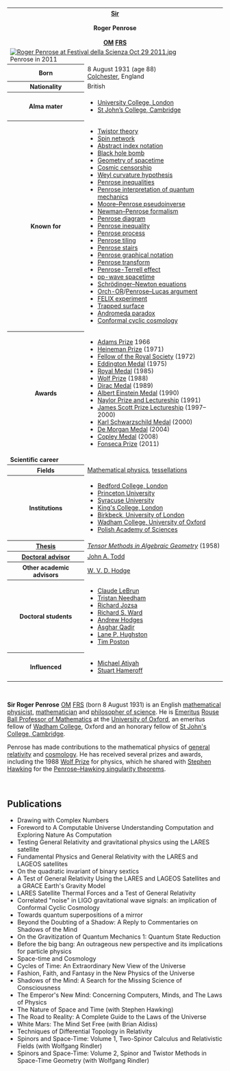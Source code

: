 <table class="infobox biography vcard">
<tbody>
<tr>
<th colspan="2">
<div class="honorific-prefix"><a title="Sir" href="https://en.wikipedia.org/wiki/Sir">Sir</a></div>
<br />
<div class="fn">Roger Penrose</div>
<br />
<div class="honorific-suffix"><span class="noexcerpt nowraplinks"><a class="mw-redirect" title="Member of the Order of Merit" href="https://en.wikipedia.org/wiki/Member_of_the_Order_of_Merit">OM</a>&nbsp;<a title="Fellow of the Royal Society" href="https://en.wikipedia.org/wiki/Fellow_of_the_Royal_Society">FRS</a></span></div>
</th>
</tr>
<tr>
<td colspan="2"><a class="image" href="220px-Roger_Penrose_at_Festival_della_Scienza_Oct_29_2011.jpg"><img src="220px-Roger_Penrose_at_Festival_della_Scienza_Oct_29_2011.jpg" srcset="220px-Roger_Penrose_at_Festival_della_Scienza_Oct_29_2011.jpg" alt="Roger Penrose at Festival della Scienza Oct 29 2011.jpg" width="220" height="331" data-file-width="2848" data-file-height="4288" /></a>
<div>Penrose in 2011</div>
</td>
</tr>
<tr>
<th scope="row">Born</th>
<td>8 August 1931<span class="noprint ForceAgeToShow">&nbsp;(age&nbsp;88)</span><br />
<div class="birthplace"><a title="Colchester" href="https://en.wikipedia.org/wiki/Colchester">Colchester</a>, England</div>
</td>
</tr>
<tr>
<th scope="row">Nationality</th>
<td class="category">British</td>
</tr>
<tr>
<th scope="row">Alma&nbsp;mater</th>
<td>
<div class="plainlist">
<ul>
<li><a class="mw-redirect" title="University College, London" href="https://en.wikipedia.org/wiki/University_College,_London">University College, London</a></li>
<li><a class="mw-redirect" title="St John&rsquo;s College, Cambridge" href="https://en.wikipedia.org/wiki/St_John%E2%80%99s_College,_Cambridge">St John&rsquo;s College, Cambridge</a></li>
</ul>
</div>
</td>
</tr>
<tr>
<th scope="row">Known&nbsp;for</th>
<td>
<div class="plainlist">
<ul>
<li><a title="Twistor theory" href="https://en.wikipedia.org/wiki/Twistor_theory">Twistor theory</a></li>
<li><a title="Spin network" href="https://en.wikipedia.org/wiki/Spin_network">Spin network</a></li>
<li><a title="Abstract index notation" href="https://en.wikipedia.org/wiki/Abstract_index_notation">Abstract index notation</a></li>
<li><a title="Black hole bomb" href="https://en.wikipedia.org/wiki/Black_hole_bomb">Black hole bomb</a></li>
<li><a title="Spacetime" href="https://en.wikipedia.org/wiki/Spacetime">Geometry of spacetime</a></li>
<li><a title="Cosmic censorship hypothesis" href="https://en.wikipedia.org/wiki/Cosmic_censorship_hypothesis">Cosmic censorship</a></li>
<li><a title="Weyl curvature hypothesis" href="https://en.wikipedia.org/wiki/Weyl_curvature_hypothesis">Weyl curvature hypothesis</a></li>
<li><a class="mw-redirect" title="Contributors to general relativity" href="https://en.wikipedia.org/wiki/Contributors_to_general_relativity#P">Penrose inequalities</a></li>
<li><a class="mw-redirect" title="Penrose interpretation of quantum mechanics" href="https://en.wikipedia.org/wiki/Penrose_interpretation_of_quantum_mechanics">Penrose interpretation of quantum mechanics</a></li>
<li><a class="mw-redirect" title="Moore&ndash;Penrose pseudoinverse" href="https://en.wikipedia.org/wiki/Moore%E2%80%93Penrose_pseudoinverse">Moore&ndash;Penrose pseudoinverse</a></li>
<li><a title="Newman&ndash;Penrose formalism" href="https://en.wikipedia.org/wiki/Newman%E2%80%93Penrose_formalism">Newman&ndash;Penrose formalism</a></li>
<li><a title="Penrose diagram" href="https://en.wikipedia.org/wiki/Penrose_diagram">Penrose diagram</a></li>
<li><a class="mw-redirect" title="Penrose inequality" href="https://en.wikipedia.org/wiki/Penrose_inequality">Penrose inequality</a></li>
<li><a title="Penrose process" href="https://en.wikipedia.org/wiki/Penrose_process">Penrose process</a></li>
<li><a title="Penrose tiling" href="https://en.wikipedia.org/wiki/Penrose_tiling">Penrose tiling</a></li>
<li><a title="Penrose stairs" href="https://en.wikipedia.org/wiki/Penrose_stairs">Penrose stairs</a></li>
<li><a title="Penrose graphical notation" href="https://en.wikipedia.org/wiki/Penrose_graphical_notation">Penrose graphical notation</a></li>
<li><a title="Penrose transform" href="https://en.wikipedia.org/wiki/Penrose_transform">Penrose transform</a></li>
<li><a title="Terrell rotation" href="https://en.wikipedia.org/wiki/Terrell_rotation">Penrose-Terrell effect</a></li>
<li><a title="Pp-wave spacetime" href="https://en.wikipedia.org/wiki/Pp-wave_spacetime">pp-wave spacetime</a></li>
<li><a class="mw-redirect" title="Schr&ouml;dinger&ndash;Newton equations" href="https://en.wikipedia.org/wiki/Schr%C3%B6dinger%E2%80%93Newton_equations">Schr&ouml;dinger&ndash;Newton equations</a></li>
<li><a class="mw-redirect" title="Orch-OR" href="https://en.wikipedia.org/wiki/Orch-OR">Orch-OR</a>/<a title="Penrose&ndash;Lucas argument" href="https://en.wikipedia.org/wiki/Penrose%E2%80%93Lucas_argument">Penrose&ndash;Lucas argument</a></li>
<li><a title="Free-orbit experiment with laser interferometry X-rays" href="https://en.wikipedia.org/wiki/Free-orbit_experiment_with_laser_interferometry_X-rays">FELIX experiment</a></li>
<li><a title="Trapped surface" href="https://en.wikipedia.org/wiki/Trapped_surface">Trapped surface</a></li>
<li><a class="mw-redirect" title="Andromeda paradox" href="https://en.wikipedia.org/wiki/Andromeda_paradox">Andromeda paradox</a></li>
<li><a title="Conformal cyclic cosmology" href="https://en.wikipedia.org/wiki/Conformal_cyclic_cosmology">Conformal cyclic cosmology</a></li>
</ul>
</div>
</td>
</tr>
<tr>
<th scope="row">Awards</th>
<td>
<div class="plainlist">
<ul>
<li><a title="Adams Prize" href="https://en.wikipedia.org/wiki/Adams_Prize">Adams Prize</a>&nbsp;1966</li>
<li><a title="Dannie Heineman Prize for Mathematical Physics" href="https://en.wikipedia.org/wiki/Dannie_Heineman_Prize_for_Mathematical_Physics">Heineman Prize</a>&nbsp;(1971)</li>
<li><a title="Fellow of the Royal Society" href="https://en.wikipedia.org/wiki/Fellow_of_the_Royal_Society">Fellow of the Royal Society</a>&nbsp;(1972)</li>
<li><a title="Eddington Medal" href="https://en.wikipedia.org/wiki/Eddington_Medal">Eddington Medal</a>&nbsp;(1975)</li>
<li><a title="Royal Medal" href="https://en.wikipedia.org/wiki/Royal_Medal">Royal Medal</a>&nbsp;(1985)</li>
<li><a title="Wolf Prize" href="https://en.wikipedia.org/wiki/Wolf_Prize">Wolf Prize</a>&nbsp;(1988)</li>
<li><a class="mw-redirect" title="Dirac Prize" href="https://en.wikipedia.org/wiki/Dirac_Prize">Dirac Medal</a>&nbsp;(1989)</li>
<li><a title="Albert Einstein Medal" href="https://en.wikipedia.org/wiki/Albert_Einstein_Medal">Albert Einstein Medal</a>&nbsp;(1990)</li>
<li><a title="Naylor Prize and Lectureship" href="https://en.wikipedia.org/wiki/Naylor_Prize_and_Lectureship">Naylor Prize and Lectureship</a>&nbsp;(1991)</li>
<li><a title="James Scott Prize Lectureship" href="https://en.wikipedia.org/wiki/James_Scott_Prize_Lectureship">James Scott Prize Lectureship</a>&nbsp;(1997&ndash;2000)</li>
<li><a title="Karl Schwarzschild Medal" href="https://en.wikipedia.org/wiki/Karl_Schwarzschild_Medal">Karl Schwarzschild Medal</a>&nbsp;(2000)</li>
<li><a title="De Morgan Medal" href="https://en.wikipedia.org/wiki/De_Morgan_Medal">De Morgan Medal</a>&nbsp;(2004)</li>
<li><a title="Copley Medal" href="https://en.wikipedia.org/wiki/Copley_Medal">Copley Medal</a>&nbsp;(2008)</li>
<li><a title="Fonseca Prize" href="https://en.wikipedia.org/wiki/Fonseca_Prize">Fonseca Prize</a>&nbsp;(2011)</li>
</ul>
</div>
</td>
</tr>
<tr>
<td colspan="2"><strong>Scientific career</strong></td>
</tr>
<tr>
<th scope="row">Fields</th>
<td class="category"><a title="Mathematical physics" href="https://en.wikipedia.org/wiki/Mathematical_physics">Mathematical physics</a>,&nbsp;<a title="Tessellation" href="https://en.wikipedia.org/wiki/Tessellation">tessellations</a></td>
</tr>
<tr>
<th scope="row">Institutions</th>
<td>
<div class="plainlist">
<ul>
<li><a title="Bedford College, London" href="https://en.wikipedia.org/wiki/Bedford_College,_London">Bedford College, London</a></li>
<li><a title="Princeton University" href="https://en.wikipedia.org/wiki/Princeton_University">Princeton University</a></li>
<li><a title="Syracuse University" href="https://en.wikipedia.org/wiki/Syracuse_University">Syracuse University</a></li>
<li><a class="mw-redirect" title="King's College, London" href="https://en.wikipedia.org/wiki/King%27s_College,_London">King's College, London</a></li>
<li><a title="Birkbeck, University of London" href="https://en.wikipedia.org/wiki/Birkbeck,_University_of_London">Birkbeck, University of London</a></li>
<li><a title="Wadham College, Oxford" href="https://en.wikipedia.org/wiki/Wadham_College,_Oxford">Wadham College, University of Oxford</a></li>
<li><a title="Polish Academy of Sciences" href="https://en.wikipedia.org/wiki/Polish_Academy_of_Sciences">Polish Academy of Sciences</a></li>
</ul>
</div>
</td>
</tr>
<tr>
<th scope="row"><a title="Thesis" href="https://en.wikipedia.org/wiki/Thesis">Thesis</a></th>
<td><a class="external text" href="http://www.worldcat.org/oclc/71366928" rel="nofollow"><em>Tensor Methods in Algebraic Geometry</em></a>&nbsp;(1958)</td>
</tr>
<tr>
<th scope="row"><a title="" href="https://en.wikipedia.org/wiki/Doctoral_advisor">Doctoral advisor</a></th>
<td><a title="J. A. Todd" href="https://en.wikipedia.org/wiki/J._A._Todd">John A. Todd</a></td>
</tr>
<tr>
<th scope="row">Other&nbsp;academic advisors</th>
<td><a title="W. V. D. Hodge" href="https://en.wikipedia.org/wiki/W._V._D._Hodge">W. V. D. Hodge</a></td>
</tr>
<tr>
<th scope="row">Doctoral students</th>
<td>
<div class="plainlist">
<ul>
<li><a title="Claude LeBrun" href="https://en.wikipedia.org/wiki/Claude_LeBrun">Claude LeBrun</a></li>
<li><a title="Tristan Needham" href="https://en.wikipedia.org/wiki/Tristan_Needham">Tristan Needham</a></li>
<li><a title="Richard Jozsa" href="https://en.wikipedia.org/wiki/Richard_Jozsa">Richard Jozsa</a></li>
<li><a title="Richard S. Ward" href="https://en.wikipedia.org/wiki/Richard_S._Ward">Richard S. Ward</a></li>
<li><a title="Andrew Hodges" href="https://en.wikipedia.org/wiki/Andrew_Hodges">Andrew Hodges</a></li>
<li><a title="Asghar Qadir" href="https://en.wikipedia.org/wiki/Asghar_Qadir">Asghar Qadir</a></li>
<li><a title="Lane P. Hughston" href="https://en.wikipedia.org/wiki/Lane_P._Hughston">Lane P. Hughston</a></li>
<li><a title="Tim Poston" href="https://en.wikipedia.org/wiki/Tim_Poston">Tim Poston</a></li>
</ul>
</div>
</td>
</tr>
<tr>
<th scope="row">Influenced</th>
<td>
<div class="plainlist">
<ul>
<li><a title="Michael Atiyah" href="https://en.wikipedia.org/wiki/Michael_Atiyah">Michael Atiyah</a></li>
<li><a title="Stuart Hameroff" href="https://en.wikipedia.org/wiki/Stuart_Hameroff">Stuart Hameroff</a></li>
</ul>
</div>
</td>
</tr>
</tbody>
</table>
</br>

<p><strong>Sir Roger Penrose</strong>&nbsp;<span class="noexcerpt nowraplinks"><a class="mw-redirect" title="Member of the Order of Merit" href="https://en.wikipedia.org/wiki/Member_of_the_Order_of_Merit">OM</a>&nbsp;<a title="Fellow of the Royal Society" href="https://en.wikipedia.org/wiki/Fellow_of_the_Royal_Society">FRS</a></span>&nbsp;(born 8 August 1931) is an English&nbsp;<a class="mw-redirect" title="Mathematical physicist" href="https://en.wikipedia.org/wiki/Mathematical_physicist">mathematical physicist</a>,&nbsp;<a title="Mathematics" href="https://en.wikipedia.org/wiki/Mathematics">mathematician</a>&nbsp;and&nbsp;<a title="Philosophy of science" href="https://en.wikipedia.org/wiki/Philosophy_of_science">philosopher of science</a>. He is&nbsp;<a title="Emeritus" href="https://en.wikipedia.org/wiki/Emeritus">Emeritus</a>&nbsp;<a title="Rouse Ball Professor of Mathematics" href="https://en.wikipedia.org/wiki/Rouse_Ball_Professor_of_Mathematics">Rouse Ball Professor of Mathematics</a>&nbsp;at the&nbsp;<a title="University of Oxford" href="https://en.wikipedia.org/wiki/University_of_Oxford">University of Oxford</a>, an emeritus fellow of&nbsp;<a class="mw-redirect" title="Wadham College" href="https://en.wikipedia.org/wiki/Wadham_College">Wadham College</a>, Oxford and an honorary fellow of&nbsp;<a title="St John's College, Cambridge" href="https://en.wikipedia.org/wiki/St_John%27s_College,_Cambridge">St John's College, Cambridge</a>.</p>
<p>Penrose has made contributions to the mathematical physics of&nbsp;<a title="General relativity" href="https://en.wikipedia.org/wiki/General_relativity">general relativity</a>&nbsp;and&nbsp;<a title="Physical cosmology" href="https://en.wikipedia.org/wiki/Physical_cosmology">cosmology</a>. He has received several prizes and awards, including the 1988&nbsp;<a title="Wolf Prize" href="https://en.wikipedia.org/wiki/Wolf_Prize">Wolf Prize</a>&nbsp;for physics, which he shared with&nbsp;<a title="Stephen Hawking" href="https://en.wikipedia.org/wiki/Stephen_Hawking">Stephen Hawking</a>&nbsp;for the&nbsp;<a title="Penrose&ndash;Hawking singularity theorems" href="https://en.wikipedia.org/wiki/Penrose%E2%80%93Hawking_singularity_theorems">Penrose&ndash;Hawking singularity theorems</a>.</p>

</br>

<h2> Publications </h2>

<ul>
 <li><a target="_blank" href="https://github.com/manjunath5496/Roger-Penrose-Research-Papers/blob/master/pnr(1).pdf" style="text-decoration:none;"> Drawing with Complex Numbers</a></li>
  
<li><a target="_blank" href="https://github.com/manjunath5496/Roger-Penrose-Research-Papers/blob/master/pnr(2).pdf" style="text-decoration:none;">Foreword to A Computable Universe Understanding Computation and Exploring Nature As Computation</a></li>  
  
<li><a target="_blank" href="https://github.com/manjunath5496/Roger-Penrose-Research-Papers/blob/master/pnr(3).pdf" style="text-decoration:none;">Testing General Relativity and gravitational physics using the LARES satellite </a></li>
                               
 <li><a target="_blank" href="https://github.com/manjunath5496/Roger-Penrose-Research-Papers/blob/master/pnr(4).pdf" style="text-decoration:none;">Fundamental Physics and General Relativity with the LARES and LAGEOS satellites</a></li>                              
<li><a target="_blank" href="https://github.com/manjunath5496/Roger-Penrose-Research-Papers/blob/master/pnr(5).pdf" style="text-decoration:none;">On the quadratic invariant of binary sextics</a></li>
                                <li><a target="_blank" href="https://github.com/manjunath5496/Roger-Penrose-Research-Papers/blob/master/pnr(6).pdf" style="text-decoration:none;">A Test of General Relativity Using the LARES and LAGEOS Satellites and a GRACE Earth's Gravity Model</a></li>
                <li><a target="_blank" href="https://github.com/manjunath5496/Roger-Penrose-Research-Papers/blob/master/pnr(7).pdf" style="text-decoration:none;">LARES Satellite Thermal Forces and a Test of General Relativity</a></li>                                
                                
<li><a target="_blank" href="https://github.com/manjunath5496/Roger-Penrose-Research-Papers/blob/master/pnr(8).pdf" style="text-decoration:none;">Correlated "noise" in LIGO gravitational wave signals: an implication of Conformal Cyclic Cosmology</a></li>

<li><a target="_blank" href="https://github.com/manjunath5496/Roger-Penrose-Research-Papers/blob/master/pnr(9).pdf" style="text-decoration:none;">Towards quantum superpositions of a mirror </a></li>

<li><a target="_blank" href="https://github.com/manjunath5496/Roger-Penrose-Research-Papers/blob/master/pnr(10).pdf" style="text-decoration:none;">Beyond the Doubting of a Shadow: A Reply to Commentaries on Shadows of the Mind </a></li>

<li><a target="_blank" href="https://github.com/manjunath5496/Roger-Penrose-Research-Papers/blob/master/pnr(11).pdf" style="text-decoration:none;">On the Gravitization of Quantum Mechanics 1: Quantum State Reduction </a></li>

<li><a target="_blank" href="https://github.com/manjunath5496/Roger-Penrose-Research-Papers/blob/master/pnr(12).PDF" style="text-decoration:none;">Before the big bang: An outrageous new perspective and its implications for particle physics</a></li>

 <li><a target="_blank" href="https://github.com/manjunath5496/Roger-Penrose-Research-Papers/blob/master/pnr(13).pdf" style="text-decoration:none;"> Space-time and Cosmology</a></li>
  

<li><a target="_blank" href="https://github.com/manjunath5496/Roger-Penrose-Research-Papers/blob/master/pnr(14).pdf" style="text-decoration:none;">Cycles of Time: An Extraordinary New View of the Universe </a></li>

<li><a target="_blank" href="https://github.com/manjunath5496/Roger-Penrose-Research-Papers/blob/master/pnr(15).pdf" style="text-decoration:none;">Fashion, Faith, and Fantasy in the New Physics of the Universe </a></li>

<li><a target="_blank" href="https://github.com/manjunath5496/Roger-Penrose-Research-Papers/blob/master/pnr(16).pdf" style="text-decoration:none;">Shadows of the Mind: A Search for the Missing Science of Consciousness</a></li>

 <li><a target="_blank" href="https://github.com/manjunath5496/Roger-Penrose-Research-Papers/blob/master/pnr(17).pdf" style="text-decoration:none;"> The Emperor's New Mind: Concerning Computers, Minds, and The Laws of Physics </a></li>
 
  <li><a target="_blank" href="https://github.com/manjunath5496/Roger-Penrose-Research-Papers/blob/master/pnr(18).pdf" style="text-decoration:none;"> The Nature of Space and Time (with Stephen Hawking) </a></li>
 
 <li><a target="_blank" href="https://github.com/manjunath5496/Roger-Penrose-Research-Papers/blob/master/pnr(19).pdf" style="text-decoration:none;">The Road to Reality: A Complete Guide to the Laws of the Universe </a></li>

<li><a target="_blank" href="https://github.com/manjunath5496/Roger-Penrose-Research-Papers/blob/master/pnr(20).pdf" style="text-decoration:none;">White Mars: The Mind Set Free (with Brian Aldiss)</a></li>

 <li><a target="_blank" href="https://github.com/manjunath5496/Roger-Penrose-Research-Papers/blob/master/pnr(21).pdf" style="text-decoration:none;"> Techniques of Differential Topology in Relativity </a></li>
 
  <li><a target="_blank" href="https://github.com/manjunath5496/Roger-Penrose-Research-Papers/blob/master/pnr(22).pdf" style="text-decoration:none;"> Spinors and Space-Time: Volume 1, Two-Spinor Calculus and Relativistic Fields (with Wolfgang Rindler) </a></li>
 
   <li><a target="_blank" href="https://github.com/manjunath5496/Roger-Penrose-Research-Papers/blob/master/pnr(23).pdf" style="text-decoration:none;"> Spinors and Space-Time: Volume 2, Spinor and Twistor Methods in Space-Time Geometry (with Wolfgang Rindler) </a></li>
 
 
 
 
 
 
  
</ul>
